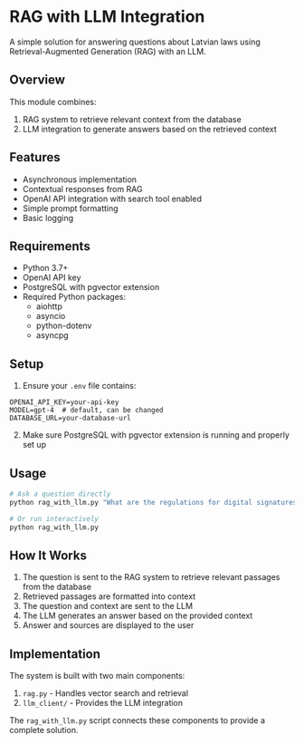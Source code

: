 # RAG with LLM Integration

A simple solution for answering questions about Latvian laws using Retrieval-Augmented Generation (RAG) with an LLM.

## Overview

This module combines:
1. RAG system to retrieve relevant context from the database
2. LLM integration to generate answers based on the retrieved context

## Features

- Asynchronous implementation
- Contextual responses from RAG
- OpenAI API integration with search tool enabled
- Simple prompt formatting
- Basic logging

## Requirements

- Python 3.7+
- OpenAI API key
- PostgreSQL with pgvector extension
- Required Python packages:
  - aiohttp
  - asyncio
  - python-dotenv
  - asyncpg

## Setup

1. Ensure your `.env` file contains:
```
OPENAI_API_KEY=your-api-key
MODEL=gpt-4  # default, can be changed
DATABASE_URL=your-database-url
```

2. Make sure PostgreSQL with pgvector extension is running and properly set up

## Usage

```bash
# Ask a question directly
python rag_with_llm.py "What are the regulations for digital signatures in Latvia?"

# Or run interactively
python rag_with_llm.py
```

## How It Works

1. The question is sent to the RAG system to retrieve relevant passages from the database
2. Retrieved passages are formatted into context
3. The question and context are sent to the LLM
4. The LLM generates an answer based on the provided context
5. Answer and sources are displayed to the user

## Implementation

The system is built with two main components:

1. `rag.py` - Handles vector search and retrieval
2. `llm_client/` - Provides the LLM integration

The `rag_with_llm.py` script connects these components to provide a complete solution.